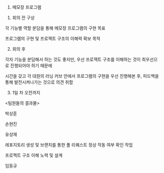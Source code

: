1. 메모장 프로그램

1) 회의 전 구상

각 기능별 역할 분담을 통해 메모장 프로그램의 구현 목표

프로그램의 구현 및 프로젝트 구조의 이해력 확보 목적



2) 회의 후

각자 기능을 분담해서 하는 것도 좋지만, 우선 프로젝트 구조를 이해하는 것이 최우선으로 진행되어야 하기 때문에

시간을 갖고 각 대원의 러닝 커브 안에서 프로그램의 구현을 우선 진행해본 후, 피드백을 통해 발전시켜나가는 것으로 의견 취합



3) 1일 차 오전까지

<팀원들의 결과물>

박상훈



손현진



유성재

레포지토리 생성 및 브랜치를 통한 풀 리퀘스트 정상 작동 여부 확인 작업

프로젝트 구조 이해 노력 및 설계



임동규









